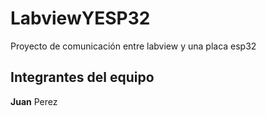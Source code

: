 # LabviewYESP32
Proyecto de comunicación entre labview y una placa esp32
## Integrantes del equipo
**Juan** Perez
